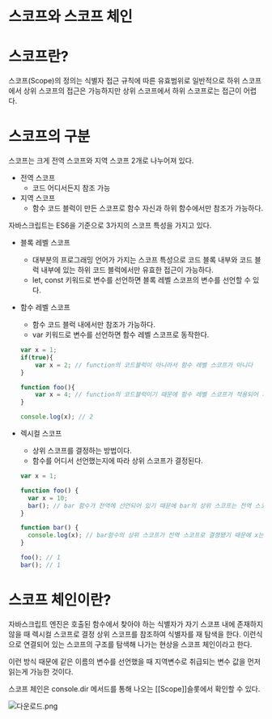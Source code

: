 # 스코프와 스코프 체인

# 스코프란?

스코프(Scope)의 정의는 식별자 접근 규칙에 따른 유효범위로 일반적으로 하위 스코프에서 상위 스코프의 접근은 가능하지만 상위 스코프에서 하위 스코프로는 접근이 어렵다.

# 스코프의 구분

스코프는 크게 전역 스코프와 지역 스코프 2개로 나누어져 있다.

- 전역 스코프
    - 코드 어디서든지 참조 가능
- 지역 스코프
    - 함수 코드 블럭이 만든 스코프로 함수 자신과 하위 함수에서만 참조가 가능하다.

자바스크립트는 ES6을 기준으로 3가지의 스코프 특성을 가지고 있다.

- 블록 레벨 스코프
    - 대부분의 프로그래밍 언어가 가지는 스코프 특성으로 코드 블록 내부와 코드 블럭 내부에 있는 하위 코드 블럭에서만 유효한 접근이 가능하다.
    - let, const 키워드로 변수를 선언하면 블록 레벨 스코프의 변수를 선언할 수 있다.
- 함수 레벨 스코프
    - 함수 코드 블럭 내에서만 참조가 가능하다.
    - var 키워드로 변수를 선언하면 함수 레벨 스코프로 동작한다.
    
    ```jsx
    var x = 1;
    if(true){
        var x = 2; // function의 코드블럭이 아니라서 함수 레벨 스코프가 아니다
    }
    
    function foo(){
        var x = 4; // function의 코드블럭이기 때문에 함수 레벨 스코프가 적용되어 지역변수 취급을 받는다.
    }
    
    console.log(x); // 2
    ```
    
- 렉시컬 스코프
    - 상위 스코프를 결정하는 방법이다.
    - 함수를 어디서 선언했는지에 따라 상위 스코프가 결정된다.
    
    ```jsx
    var x = 1;
    
    function foo() {
      var x = 10;
      bar(); // bar 함수가 전역에 선언되어 있기 때문에 bar의 상위 스코프는 전역 스코프가 된다.
    }
    
    function bar() {
      console.log(x); // bar함수의 상위 스코프가 전역 스코프로 결졍됐기 때문에 x는 1이 된다.
    }
    
    foo(); // 1
    bar(); // 1
    ```
    

# 스코프 체인이란?

자바스크립트 엔진은 호출된 함수에서 찾아야 하는 식별자가 자기 스코프 내에 존재하지 않을 때 렉시컬 스코프로 결정 상위 스코프를 참조하여 식별자를 재 탐색을 한다. 이런식으로 연결되어 있는 스코프의 구조를 탐색해 나가는 현상을 스코프 체인이라고 한다.

이런 방식 때문에 같은 이름의 변수를 선언했을 때 지역변수로 취급되는 변수 값을 먼저 읽는게 가능한 것이다.

스코프 체인은 console.dir 메서드를 통해 나오는 [[Scope]]슬롯에서 확인할 수 있다.

![다운로드.png](/스코프와%20스코프%20체인%20d40ca4efddc54a9ab34877150df4ac31/%25EB%258B%25A4%25EC%259A%25B4%25EB%25A1%259C%25EB%2593%259C.pngg)
